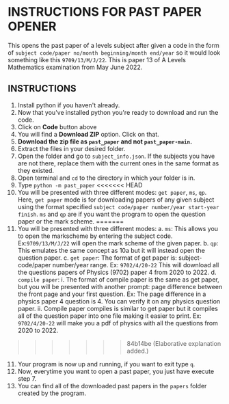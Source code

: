 # INSTRUCTIONS FOR PAST PAPER OPENER

This opens the past paper of a levels subject after given a code in the form of
`subject code/paper no/month beginning/month end/year` so it would look something like this
`9709/13/M/J/22`. This is paper 13 of A Levels Mathematics examination from May June 2022.

## INSTRUCTIONS

1. Install python if you haven't already.
2. Now that you've installed python you're ready to download and run the code.
3. Click on **Code** button above
4. You will find a **Download ZIP** option. Click on that.
5. **Download the zip file as `past_paper` and not `past_paper-main`.**
6. Extract the files in your desired folder.
7. Open the folder and go to `subject_info.json`. If the subjects you have are not there, replace them with the current ones in the same format as they existed.
8. Open terminal and `cd` to the directory in which your folder is in.
9. Type `python -m past_paper`
<<<<<<< HEAD
10. You will be presented with three different modes: `get paper`, `ms`, `qp`.
    Here, `get paper` mode is for downloading papers of any given subject using the format specified `subject code/paper number/year start-year finish`. `ms` and `qp` are if you want the program to open the question paper or the mark scheme.
=======
10. You will be presented with three different modes:
    a. `ms`: This allows you to open the markscheme by entering the subject code.
        Ex:`9709/13/M/J/22` will open the mark scheme of the given paper.
    b. `qp`: This emulates the same concept as 10a but it will instead open the question  paper.
    c. `get paper`: The format of get paper is: subject-code/paper number/year range.
        Ex: `9702/4/20-22` This will download all the questions papers of Physics (9702)
        paper 4 from 2020 to 2022.
    d. `compile paper`:
        i. The format of compile paper is the same as get paper, but you will be presented with another prompt: page difference between the front page and your first question. Ex: The page difference in a physics paper 4 question is 4. You can verify it on any physics question paper.
        ii. Compile paper compiles is similar to get paper but it compiles all of the question paper into one file making it easier to print.
        Ex: `9702/4/20-22` will make you a pdf of physics with all the questions from 2020 to 2022.
>>>>>>> 84b14be (Elaborative explanation added.)
11. Your program is now up and running, if you want to exit type `q`.
12. Now, everytime you want to open a past paper, you just have execute step 7.
13. You can find all of the downloaded past papers in the `papers` folder created by the program.
